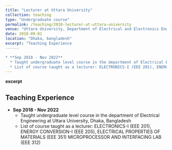 ```yaml
---
title: "Lecturer at Uttara University"
collection: teaching
type: "Undergraduate course"
permalink: /teaching/2018-lecturer-at-uttara-university
venue: "Uttara University, Department of Electrical and Electronics Engineering"
date: 2018-09-01
location: "Dhaka, bangladesh"
excerpt: "Teaching Experience
------

* **Sep 2018 - Nov 2022**
  * Taught undergraduate level course in the department of Electrical Engineering at Uttara University, Dhaka, Bangladesh
  * List of course taught as a lecturer: ELECTRONICS-I (EEE 201), ENERGY CONVERSION-I (EEE 205), ELECTRICAL PROPERTIES OF MATERIALS (EEE 351) MICROPROCESSOR AND INTERFACING LAB (EEE 312)"
---
```


**excerpt**

Teaching Experience
------

* **Sep 2018 - Nov 2022**
  * Taught undergraduate level course in the department of Electrical Engineering at Uttara University, Dhaka, Bangladesh
  * List of course taught as a lecturer: ELECTRONICS-I (EEE 201), ENERGY CONVERSION-I (EEE 205), ELECTRICAL PROPERTIES OF MATERIALS (EEE 351) MICROPROCESSOR AND INTERFACING LAB (EEE 312)